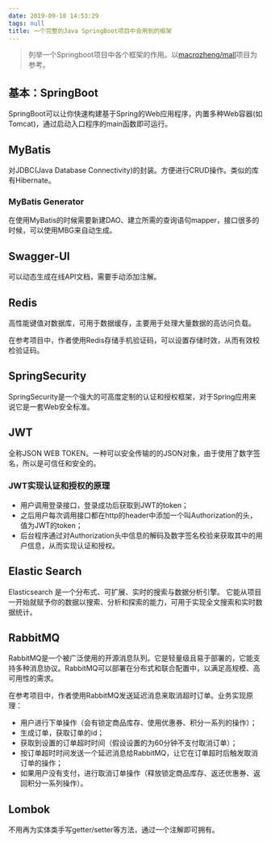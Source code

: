 ```yaml
---
date: 2019-09-18 14:53:29
tags: null
title: 一个完整的Java SpringBoot项目中会用到的框架
---
```


> 列举一个Springboot项目中各个框架的作用。以[macrozheng/mall](https://github.com/macrozheng/mall)项目为参考。

<!-- more -->

## 基本：SpringBoot

SpringBoot可以让你快速构建基于Spring的Web应用程序，内置多种Web容器(如Tomcat)，通过启动入口程序的main函数即可运行。

## MyBatis

对JDBC(Java Database Connectivity)的封装。方便进行CRUD操作。类似的库有Hibernate。

### MyBatis Generator

在使用MyBatis的时候需要新建DAO、建立所需的查询语句mapper，接口很多的时候，可以使用MBG来自动生成。

## Swagger-UI

可以动态生成在线API文档，需要手动添加注解。

## Redis

高性能键值对数据库，可用于数据缓存，主要用于处理大量数据的高访问负载。

在参考项目中，作者使用Redis存储手机验证码，可以设置存储时效，从而有效校检验证码。

## SpringSecurity

SpringSecurity是一个强大的可高度定制的认证和授权框架，对于Spring应用来说它是一套Web安全标准。

## JWT

全称JSON WEB TOKEN。一种可以安全传输的的JSON对象，由于使用了数字签名，所以是可信任和安全的。

### JWT实现认证和授权的原理

* 用户调用登录接口，登录成功后获取到JWT的token；
* 之后用户每次调用接口都在http的header中添加一个叫Authorization的头，值为JWT的token；
* 后台程序通过对Authorization头中信息的解码及数字签名校验来获取其中的用户信息，从而实现认证和授权。

## Elastic Search

Elasticsearch 是一个分布式、可扩展、实时的搜索与数据分析引擎。 它能从项目一开始就赋予你的数据以搜索、分析和探索的能力，可用于实现全文搜索和实时数据统计。

## RabbitMQ

RabbitMQ是一个被广泛使用的开源消息队列。它是轻量级且易于部署的，它能支持多种消息协议。RabbitMQ可以部署在分布式和联合配置中，以满足高规模、高可用性的需求。

在参考项目中，作者使用RabbitMQ发送延迟消息来取消超时订单。业务实现原理：

* 用户进行下单操作（会有锁定商品库存、使用优惠券、积分一系列的操作）；
* 生成订单，获取订单的id；
* 获取到设置的订单超时时间（假设设置的为60分钟不支付取消订单）；
* 按订单超时时间发送一个延迟消息给RabbitMQ，让它在订单超时后触发取消订单的操作；
* 如果用户没有支付，进行取消订单操作（释放锁定商品库存、返还优惠券、返回积分一系列操作）。

## Lombok

不用再为实体类手写getter/setter等方法，通过一个注解即可拥有。
